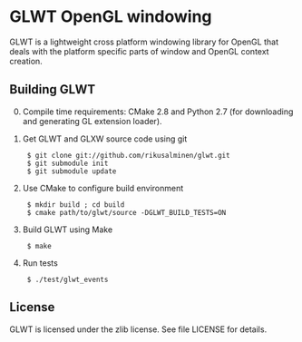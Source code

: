 GLWT OpenGL windowing
=====================

GLWT is a lightweight cross platform windowing library for OpenGL that deals
with the platform specific parts of window and OpenGL context creation.

Building GLWT
-------------

0. Compile time requirements: CMake 2.8 and Python 2.7 (for downloading and
   generating GL extension loader).

1. Get GLWT and GLXW source code using git

        $ git clone git://github.com/rikusalminen/glwt.git
        $ git submodule init
        $ git submodule update

2. Use CMake to configure build environment

        $ mkdir build ; cd build
        $ cmake path/to/glwt/source -DGLWT_BUILD_TESTS=ON

3. Build GLWT using Make

        $ make

4. Run tests

        $ ./test/glwt_events

License
-------

GLWT is licensed under the zlib license. See file LICENSE for details.
